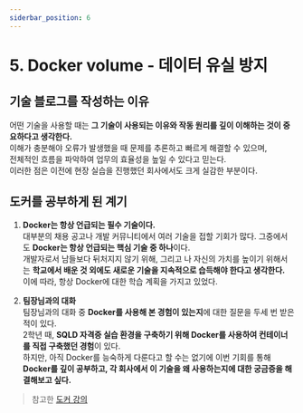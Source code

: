 ```yaml
---
siderbar_position: 6
---
```


# 5. Docker volume - 데이터 유실 방지

## 기술 블로그를 작성하는 이유

어떤 기술을 사용할 때는 **그 기술이 사용되는 이유와 작동 원리를 깊이 이해하는 것이 중요하다고 생각한다.**\
이해가 충분해야 오류가 발생했을 때 문제를 추론하고 빠르게 해결할 수 있으며,\
전체적인 흐름을 파악하여 업무의 효율성을 높일 수 있다고 믿는다.\
이러한 점은 이전에 현장 실습을 진행했던 회사에서도 크게 실감한 부분이다.

## 도커를 공부하게 된 계기

1. **Docker는 항상 언급되는 필수 기술이다.**\
   대부분의 채용 공고나 개발 커뮤니티에서 여러 기술을 접할 기회가 많다. 그중에서도 **Docker는 항상 언급되는 핵심 기술 중 하나**이다.\
   개발자로서 남들보다 뒤처지지 않기 위해, 그리고 나 자신의 가치를 높이기 위해서는 **학교에서 배운 것 외에도 새로운 기술을 지속적으로 습득해야 한다고 생각한다.**\
   이에 따라, 항상 Docker에 대한 학습 계획을 가지고 있었다.

2. **팀장님과의 대화**\
   팀장님과의 대화 중 **Docker를 사용해 본 경험이 있는지**에 대한 질문을 두세 번 받은 적이 있다.\
   2학년 때, **SQLD 자격증 실습 환경을 구축하기 위해 Docker를 사용하여 컨테이너를 직접 구축했던 경험**이 있다.\
   하지만, 아직 Docker를 능숙하게 다룬다고 할 수는 없기에 이번 기회를 통해 **Docker를 깊이 공부하고, 각 회사에서 이 기술을 왜 사용하는지에 대한 궁금증을 해결해보고 싶다.**

> 참고한 [도커 강의](https://www.inflearn.com/course/%EB%B9%84%EC%A0%84%EA%B3%B5%EC%9E%90-docker-%EC%9E%85%EB%AC%B8-%EC%8B%A4%EC%A0%84)
